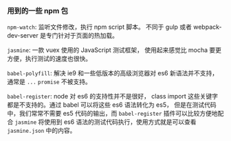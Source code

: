 ### 用到的一些 npm 包

`npm-watch`: 监听文件修改，执行 npm script 脚本。 不同于 gulp 或者 webpack-dev-server 是专门针对于页面的热加载。

`jasmine`: 一款 vuex 使用的 JavaScript 测试框架， 使用起来感觉比 mocha 要更方便，执行测试的速度也很快。

`babel-polyfill`: 解决 ie9 和一些低版本的高级浏览器对 es6 新语法并不支持，通常是 `...` `promise` 不被支持。

`babel-register`: node 对 es6 的支持性并不是很好， class import 这些关键字都是不支持的。通过 babel 可以将这些 es6 语法转化为 es5， 但是在测试代码中，我们常常不需要 es5 代码的输出，而 `babel-register` 插件可以比较方便地配合 `jasmine` 将使用到 es6 语法的测试代码执行，使用方式就是可以查看 `jasmine.json` 中的内容。
